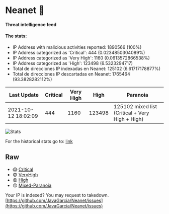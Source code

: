 # Neanet :hocho:
#### Threat intelligence feed
#### The stats:

- IP Address with malicious activities reported: 1890566 (100%)
- IP Address categorized as 'Critical':  444 (0.0234850304089%)
- IP Address categorized as 'Very High':  1160 (0.0613572866538%)
- IP Address categorized as 'High':  123498 (6.5323294717)
- Total de direcciones IP indexadas en Neanet:  125102 (6.61717178877%)
- Total de direcciones IP descartadas en Neanet:  1765464 (93.3828282112%)

| Last Update | Critical | Very High | High | Paranoia |
| --- | --- | --- | --- | --- |
| 2021-10-12 18:02:09 | 444 | 1160 | 123498 | 125102 mixed list (Critical + Very High + High)|

![Stats](https://docs.google.com/spreadsheets/d/e/2PACX-1vSnaNMIXVabIpDJjufMlzH7poXnshF3mgd8Is1g9ytUEzVsP5my4Trn8f-xkoLLQ38xpL3HtmUexLo6/pubchart?oid=501124687&format=image)

For the historical stats go to: [link](/stats.csv)
## Raw
- :scream: [Critical](https://raw.githubusercontent.com/JavaGarcia/Neanet/master/blacklists/neanet_critical.txt)
- :fearful: [VeryHigh](https://raw.githubusercontent.com/JavaGarcia/Neanet/master/blacklists/neanet_veryHigh.txtt)
- :frowning: [High](https://raw.githubusercontent.com/JavaGarcia/Neanet/master/blacklists/neanet_high.txt)
- :dizzy_face: [Mixed-Paranoia](https://raw.githubusercontent.com/JavaGarcia/Neanet/master/blacklists/neanet_all.txt)


Your IP is indexed? You may request to takedown. [https://github.com/JavaGarcia/Neanet/issues](https://github.com/JavaGarcia/Neanet/issues)






































































































































































































































































































































































































































































































































































































































































































































































































































































































































































































































































































































































































































































































































































































































































































































































































































































































































































































































































































































































































































































































































































































































































































































































































































































































































































































































































































































































































































































































































































































































































































































































































































































































































































































































































































































































































































































































































































































































































































































































































































































































































































































































































































































































































































































































































































































































































































































































































































































































































































































































































































































































































































































































































































































































































































































































































































































































































































































































































































































































































































































































































































































































































































































































































































































































































































































































































































































































































































































































































































































































































































































































































































































































































































































































































































































































































































































































































































































































































































































































































































































































































































































































































































































































































































































































































































































































































































































































































































































































































































































































































































































































































































































































































































































































































































































































































































